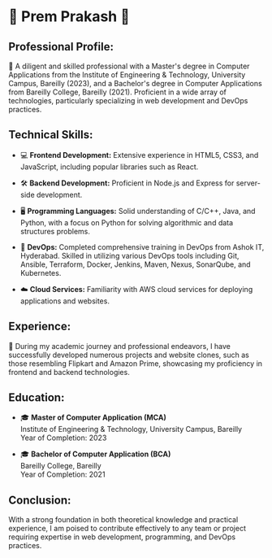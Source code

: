 # 🌟 Prem Prakash 🌟

## Professional Profile:

🚀 A diligent and skilled professional with a Master's degree in Computer Applications from the Institute of Engineering & Technology, University Campus, Bareilly (2023), and a Bachelor's degree in Computer Applications from Bareilly College, Bareilly (2021). Proficient in a wide array of technologies, particularly specializing in web development and DevOps practices.

## Technical Skills:

- 💻 **Frontend Development:** Extensive experience in HTML5, CSS3, and JavaScript, including popular libraries such as React.
  
- 🛠️ **Backend Development:** Proficient in Node.js and Express for server-side development.
  
- 🖥️ **Programming Languages:** Solid understanding of C/C++, Java, and Python, with a focus on Python for solving algorithmic and data structures problems.
  
- 🔧 **DevOps:** Completed comprehensive training in DevOps from Ashok IT, Hyderabad. Skilled in utilizing various DevOps tools including Git, Ansible, Terraform, Docker, Jenkins, Maven, Nexus, SonarQube, and Kubernetes.
  
- ☁️ **Cloud Services:** Familiarity with AWS cloud services for deploying applications and websites.

## Experience:

🌟 During my academic journey and professional endeavors, I have successfully developed numerous projects and website clones, such as those resembling Flipkart and Amazon Prime, showcasing my proficiency in frontend and backend technologies.

## Education:

- 🎓 **Master of Computer Application (MCA)**  
  Institute of Engineering & Technology, University Campus, Bareilly  
  Year of Completion: 2023

- 🎓 **Bachelor of Computer Application (BCA)**  
  Bareilly College, Bareilly  
  Year of Completion: 2021

## Conclusion:

With a strong foundation in both theoretical knowledge and practical experience, I am poised to contribute effectively to any team or project requiring expertise in web development, programming, and DevOps practices.
